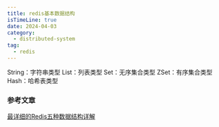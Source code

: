```yaml
---
title: redis基本数据结构
isTimeLine: true
date: 2024-04-03
category:
  - distributed-system
tag:
  - redis
---
```





String：字符串类型
List：列表类型
Set：无序集合类型
ZSet：有序集合类型
Hash：哈希表类型



### 参考文章
[最详细的Redis五种数据结构详解](https://zhuanlan.zhihu.com/p/148562122)